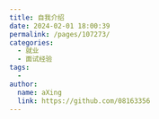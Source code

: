 ```yaml
---
title: 自我介绍
date: 2024-02-01 18:00:39
permalink: /pages/107273/
categories:
  - 就业
  - 面试经验
tags:
  - 
author: 
  name: aXing
  link: https://github.com/08163356
---
```


